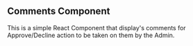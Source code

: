 ## Comments Component
This is a simple React Component that display's comments for Approve/Decline action to be taken on them by the Admin.